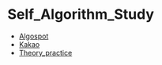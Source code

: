 # Self_Algorithm_Study

* [Algospot](https://github.com/YEJIN-LILY/Self_Algorithm/tree/master/Algospot)
* [Kakao](https://github.com/YEJIN-LILY/Self_Algorithm/tree/master/Kakao)
* [Theory_practice](https://github.com/YEJIN-LILY/Self_Algorithm/tree/master/Theory_practice)

